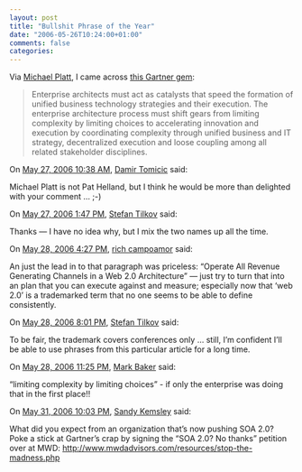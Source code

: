 ```yaml
---
layout: post
title: "Bullshit Phrase of the Year"
date: "2006-05-26T10:24:00+01:00"
comments: false
categories: 
---
```


<p>Via <a href="http://blogs.technet.com/michael_platt/archive/2006/05/25/430391.aspx">Michael Platt</a>, I came across <a href="http://home.businesswire.com/portal/site/google/index.jsp?ndmViewId=news_view&amp;newsId=20060516006173&amp;newsLang=en">this Gartner gem</a>:</p>

<blockquote>
<p>Enterprise architects must act as catalysts that speed the formation of unified business technology strategies and their execution. The enterprise architecture process must shift gears from limiting complexity by limiting choices to accelerating innovation and execution by coordinating complexity through unified business and IT strategy, decentralized execution and loose coupling among all related stakeholder disciplines.</p>
</blockquote>

<section class="comments">

<div class="comment" id="comment-907">
On <a href="#comment-907" title="Permalink to this comment">May 27, 2006 10:38 AM</a>, <a href="http://tomicic.de" title="http://tomicic.de" rel="nofollow">Damir Tomicic</a>
said:
<p>Michael Platt is not Pat Helland, but I think he would be more than delighted  with your comment &#8230; ;-)</p>


<div class="comment" id="comment-908">
On <a href="#comment-908" title="Permalink to this comment">May 27, 2006  1:47 PM</a>, <a href="/en/staff/st/">Stefan Tilkov</a>
said:
<p>Thanks &#8212; I have no idea why, but I mix the two names up all the time.</p>


<div class="comment" id="comment-909">
On <a href="#comment-909" title="Permalink to this comment">May 28, 2006  4:27 PM</a>, <a href="http://mobrec.com" title="http://mobrec.com" rel="nofollow">rich campoamor</a>
said:
<p>An just the lead in to that paragraph was priceless: &#8220;Operate All Revenue Generating Channels in a Web 2.0 Architecture&#8221; &#8212; just try to turn that into an plan that you can execute against and measure; especially now that &#8216;web 2.0&#8217; is a trademarked term that no one seems to be able to define consistently.</p>


<div class="comment" id="comment-910">
On <a href="#comment-910" title="Permalink to this comment">May 28, 2006  8:01 PM</a>, <a href="/en/staff/st/">Stefan Tilkov</a>
said:
<p>To be fair, the trademark covers conferences only &#8230; still, I&#8217;m confident I&#8217;ll be able to use phrases from this particular article for a long time.</p>


<div class="comment" id="comment-911">
On <a href="#comment-911" title="Permalink to this comment">May 28, 2006 11:25 PM</a>, <a href="http://www.markbaker.ca" title="http://www.markbaker.ca" rel="nofollow">Mark Baker</a>
said:
<p>&#8220;limiting complexity by limiting choices&#8221; - if only the enterprise was doing that in the first place!!</p>


<div class="comment" id="comment-912">
On <a href="#comment-912" title="Permalink to this comment">May 31, 2006 10:03 PM</a>, <a href="http://www.column2.com" title="http://www.column2.com" rel="nofollow">Sandy Kemsley</a>
said:
<p>What did you expect from an organization that&#8217;s now pushing SOA 2.0? Poke a stick at Gartner&#8217;s crap by signing the &#8220;SOA 2.0? No thanks&#8221; petition over at MWD: <a href="http://www.mwdadvisors.com/resources/stop-the-madness.php" rel="nofollow" /><a href="http://www.mwdadvisors.com/resources/stop-the-madness.php" rel="nofollow">http://www.mwdadvisors.com/resources/stop-the-madness.php</a></p>


</section>

